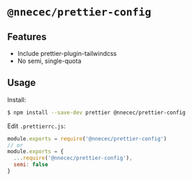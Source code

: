 # `@nnecec/prettier-config`

## Features

- Include prettier-plugin-tailwindcss
- No semi, single-quota

## Usage

Install:

```bash
$ npm install --save-dev prettier @nnecec/prettier-config
```

Edit `.prettierrc.js`:

```js
module.exports = require('@nnecec/prettier-config')
// or
module.exports = {
  ...require('@nnecec/prettier-config'),
  semi: false
}
```
